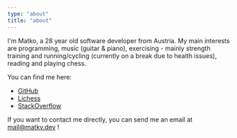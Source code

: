 ```yaml
---
type: "about"
title: "about"
---
```


I'm Matko, a 28 year old software developer from Austria. My main interests are programming, music (guitar & piano), exercising - mainly strength training and running/cycling (currently on a break due to health issues), reading and playing chess.

You can find me here:

- [GitHub](https://github.com/matkv)
- [Lichess](https://lichess.org/@/matkv)
- [StackOverflow](https://stackoverflow.com/users/9710458/matkv)

If you want to contact me directly, you can send me an email at [mail@matkv.dev](mailto:mail@matkv.dev) !
